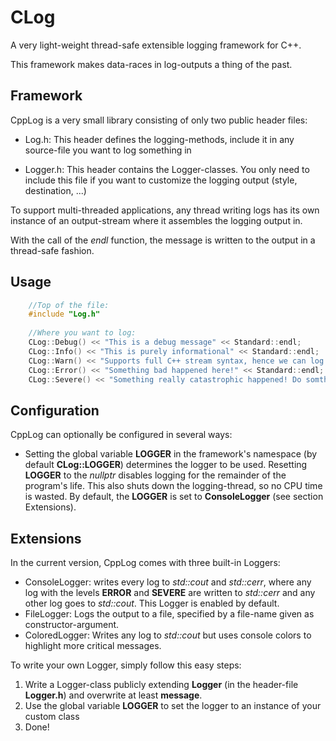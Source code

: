 # CLog

A very light-weight thread-safe extensible logging framework for C++.

This framework makes data-races in log-outputs a thing of the past.

## Framework

CppLog is a very small library consisting of only two public header files:

- Log.h: This header defines the logging-methods, include it in any source-file
you want to log something in

- Logger.h: This header contains the Logger-classes. You only need to include
this file if you want to customize the logging output (style, destination, ...)

To support multi-threaded applications, any thread writing logs has its own
instance of an output-stream where it assembles the logging output in.

With the call of the *endl* function, the message is written to the output in a
thread-safe fashion.

## Usage

```cpp
    //Top of the file:
    #include "Log.h"
    
    //Where you want to log:
    CLog::Debug() << "This is a debug message" << Standard::endl;
    CLog::Info() << "This is purely informational" << Standard::endl;
    CLog::Warn() << "Supports full C++ stream syntax, hence we can log " << 12 << " as well as " << 42.42 << Standard::endl;
    CLog::Error() << "Something bad happened here!" << Standard::endl;
    CLog::Severe() << "Something really catastrophic happened! Do somthing, NOW!!" << Standard::endl;
```

## Configuration

CppLog can optionally be configured in several ways:

- Setting the global variable **LOGGER** in the framework's namespace
(by default **CLog::LOGGER**) determines the logger to be used.
Resetting **LOGGER** to the *nullptr* disables logging for the remainder of the program's life. 
This also shuts down the logging-thread, so no CPU time is wasted. By default, the **LOGGER** is set to **ConsoleLogger** (see section Extensions).

## Extensions
In the current version, CppLog comes with three built-in Loggers:

- ConsoleLogger: writes every log to *std::cout* and *std::cerr*, 
where any log with the levels **ERROR** and **SEVERE** are written to *std::cerr* and any other log goes to *std::cout*.
This Logger is enabled by default.
- FileLogger: Logs the output to a file, specified by a file-name given as constructor-argument.
- ColoredLogger: Writes any log to *std::cout* but uses console colors to highlight more critical messages.

To write your own Logger, simply follow this easy steps:

1. Write a Logger-class publicly extending **Logger** (in the header-file **Logger.h**) and overwrite at least **message**.
2. Use the global variable **LOGGER** to set the logger to an instance of your custom class
3. Done!